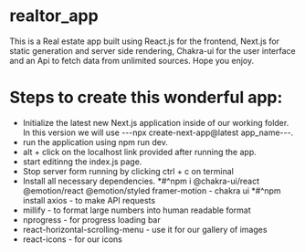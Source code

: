 # realtor_app
This is a Real estate app built using React.js for the frontend, Next.js for static generation and server side rendering, Chakra-ui for the user interface and an Api to fetch data from unlimited sources. Hope you enjoy.
# Steps to create this wonderful app:
* Initialize the latest new Next.js application inside of our working folder. In this version we will use ---npx create-next-app@latest app_name---.
* run the application using npm run dev.
* alt + click on the localhost link provided after running the app.
* start editinng the index.js page.
* Stop server form running by clicking ctrl + c on terminal
* Install all necessary dependencies.
*#^npm i @chakra-ui/react @emotion/react @emotion/styled framer-motion - chakra ui
*#^npm install axios - to make API requests
*   millify - to format large numbers into human readable format
*   nprogress - for progress loading bar
*   react-horizontal-scrolling-menu - use it for our gallery of images
*   react-icons - for our icons
